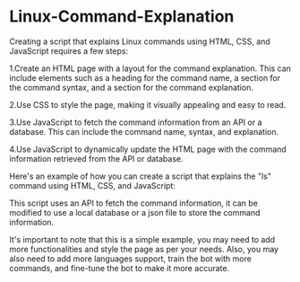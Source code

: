 # Linux-Command-Explanation
Creating a script that explains Linux commands using HTML, CSS, and JavaScript requires a few steps:


1.Create an HTML page with a layout for the command explanation. This can include elements such as a heading for the command name, a section for the command syntax, and a section for the command explanation.

2.Use CSS to style the page, making it visually appealing and easy to read.

3.Use JavaScript to fetch the command information from an API or a database. This can include the command name, syntax, and explanation.

4.Use JavaScript to dynamically update the HTML page with the command information retrieved from the API or database.

Here's an example of how you can create a script that explains the "ls" command using HTML, CSS, and JavaScript:

This script uses an API to fetch the command information, it can be modified to use a local database or a json file to store the command information.

It's important to note that this is a simple example, you may need to add more functionalities and style the page as per your needs. Also, you may also need to add more languages support, train the bot with more commands, and fine-tune the bot to make it more accurate.
